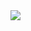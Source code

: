 <img src="https://img.shields.io/endpoint?url=https://raw.githubusercontent.com/Yu-Maekawa8/atcoder-badge/main/solved.json" />
